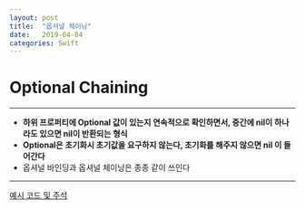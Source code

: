 ```yaml
---
layout: post
title:  "옵셔널 체이닝"
date:   2019-04-04
categories: Swift
---
```


# Optional Chaining

---

- **하위 프로퍼티에 Optional 값이 있는지 연속적으로 확인하면서, 중간에 nil이 하나라도 있으면 nil이 반환되는 형식**
- **Optional은 초기화시 초기값을 요구하지 않는다, 초기화를 해주지 않으면 nil 이 들어간다**
- 옵셔널 바인딩과 옵셔널 체이닝은 종종 같이 쓰인다

---
[예시 코드 및 주석](https://github.com/VincentGeranium/Swift-Study/tree/master/OptionalChainingExample.playground)
